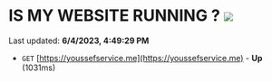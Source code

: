 # IS MY WEBSITE RUNNING ? [![](https://img.shields.io/static/v1?label=Sponsor&message=%E2%9D%A4&logo=GitHub&color=%23fe8e86)](https://github.com/sponsors/<username>)

Last updated: **6/4/2023, 4:49:29 PM**

- `GET` [https://youssefservice.me](https://youssefservice.me) - **Up** (1031ms)
